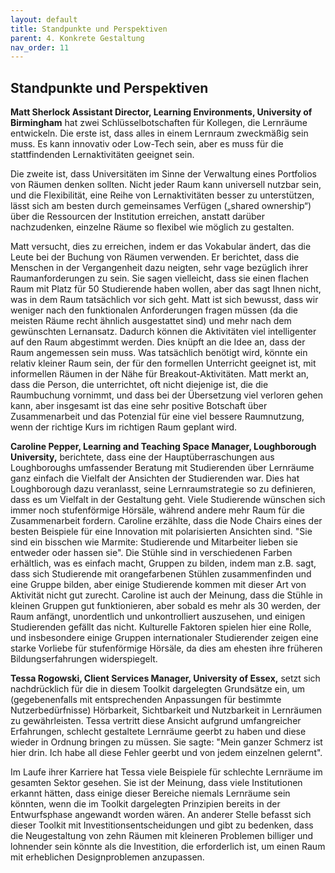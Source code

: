 ```yaml
---
layout: default
title: Standpunkte und Perspektiven
parent: 4. Konkrete Gestaltung
nav_order: 11
---
```


## Standpunkte und Perspektiven

**Matt Sherlock Assistant Director, Learning Environments, University of Birmingham**
hat zwei Schlüsselbotschaften für Kollegen, die Lernräume
entwickeln. Die erste ist, dass alles in einem Lernraum zweckmäßig sein
muss. Es kann innovativ oder Low-Tech sein, aber es muss für die
stattfindenden Lernaktivitäten geeignet sein.

Die zweite ist, dass Universitäten im Sinne der Verwaltung eines
Portfolios von Räumen denken sollten. Nicht jeder Raum kann universell
nutzbar sein, und die Flexibilität, eine Reihe von Lernaktivitäten
besser zu unterstützen, lässt sich am besten durch gemeinsames Verfügen
(„shared ownership“) über die Ressourcen der Institution erreichen,
anstatt darüber nachzudenken, einzelne Räume so flexibel wie möglich zu
gestalten.

Matt versucht, dies zu erreichen, indem er das Vokabular ändert, das die
Leute bei der Buchung von Räumen verwenden. Er berichtet, dass die
Menschen in der Vergangenheit dazu neigten, sehr vage bezüglich ihrer
Raumanforderungen zu sein. Sie sagen vielleicht, dass sie einen flachen
Raum mit Platz für 50 Studierende haben wollen, aber das sagt Ihnen
nicht, was in dem Raum tatsächlich vor sich geht. Matt ist sich bewusst,
dass wir weniger nach den funktionalen Anforderungen fragen müssen (da
die meisten Räume recht ähnlich ausgestattet sind) und mehr nach dem
gewünschten Lernansatz. Dadurch können die Aktivitäten viel
intelligenter auf den Raum abgestimmt werden. Dies knüpft an die Idee
an, dass der Raum angemessen sein muss. Was tatsächlich benötigt wird,
könnte ein relativ kleiner Raum sein, der für den formellen Unterricht
geeignet ist, mit informellen Räumen in der Nähe für
Breakout-Aktivitäten. Matt merkt an, dass die Person, die unterrichtet,
oft nicht diejenige ist, die die Raumbuchung vornimmt, und dass bei der
Übersetzung viel verloren gehen kann, aber insgesamt ist das eine sehr
positive Botschaft über Zusammenarbeit und das Potenzial für eine viel
bessere Raumnutzung, wenn der richtige Kurs im richtigen Raum geplant
wird.

**Caroline Pepper, Learning and Teaching Space Manager, Loughborough University,** berichtete, dass eine der Hauptüberraschungen aus
Loughboroughs umfassender Beratung mit Studierenden über Lernräume ganz
einfach die Vielfalt der Ansichten der Studierenden war. Dies hat
Loughborough dazu veranlasst, seine Lernraumstrategie so zu definieren,
dass es um Vielfalt in der Gestaltung geht. Viele Studierende wünschen
sich immer noch stufenförmige Hörsäle, während andere mehr Raum für die
Zusammenarbeit fordern. Caroline erzählte, dass die Node Chairs eines
der besten Beispiele für eine Innovation mit polarisierten Ansichten
sind. "Sie sind ein bisschen wie Marmite: Studierende und Mitarbeiter
lieben sie entweder oder hassen sie". Die Stühle sind in verschiedenen
Farben erhältlich, was es einfach macht, Gruppen zu bilden, indem man
z.B. sagt, dass sich Studierende mit orangefarbenen Stühlen
zusammenfinden und eine Gruppe bilden, aber einige Studierende kommen
mit dieser Art von Aktivität nicht gut zurecht. Caroline ist auch der
Meinung, dass die Stühle in kleinen Gruppen gut funktionieren, aber
sobald es mehr als 30 werden, der Raum anfängt, unordentlich und
unkontrolliert auszusehen, und einigen Studierenden gefällt das nicht.
Kulturelle Faktoren spielen hier eine Rolle, und insbesondere einige
Gruppen internationaler Studierender zeigen eine starke Vorliebe für
stufenförmige Hörsäle, da dies am ehesten ihre früheren
Bildungserfahrungen widerspiegelt.

**Tessa Rogowski, Client Services Manager, University of Essex,** setzt
sich nachdrücklich für die in diesem Toolkit dargelegten Grundsätze ein,
um (gegebenenfalls mit entsprechenden Anpassungen für bestimmte
Nutzerbedürfnisse) Hörbarkeit, Sichtbarkeit und Nutzbarkeit in
Lernräumen zu gewährleisten. Tessa vertritt diese Ansicht aufgrund
umfangreicher Erfahrungen, schlecht gestaltete Lernräume geerbt zu haben
und diese wieder in Ordnung bringen zu müssen. Sie sagte: "Mein ganzer
Schmerz ist hier drin. Ich habe all diese Fehler geerbt und von jedem
einzelnen gelernt".

Im Laufe ihrer Karriere hat Tessa viele Beispiele für schlechte
Lernräume im gesamten Sektor gesehen. Sie ist der Meinung, dass viele
Institutionen erkannt hätten, dass einige dieser Bereiche niemals
Lernräume sein könnten, wenn die im Toolkit dargelegten Prinzipien
bereits in der Entwurfsphase angewandt worden wären. An anderer Stelle
befasst sich dieser Toolkit mit Investitionsentscheidungen und gibt zu
bedenken, dass die Neugestaltung von zehn Räumen mit kleineren Problemen
billiger und lohnender sein könnte als die Investition, die erforderlich
ist, um einen Raum mit erheblichen Designproblemen anzupassen.
